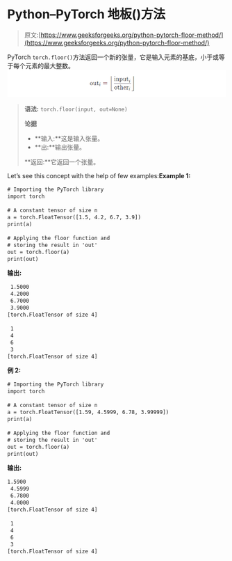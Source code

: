 # Python–PyTorch 地板()方法

> 原文:[https://www.geeksforgeeks.org/python-pytorch-floor-method/](https://www.geeksforgeeks.org/python-pytorch-floor-method/)

PyTorch `torch.floor()`方法返回一个新的张量，它是输入元素的基底，小于或等于每个元素的最大整数。
![floor method](img/ec60753e8c8ffe5ad4ebc49859a7f8da.png)

> **语法:** `torch.floor(input, out=None)`
> 
> **论据**
> 
> *   **输入:**这是输入张量。
> *   **出:**输出张量。
> 
> **返回:**它返回一个张量。

Let’s see this concept with the help of few examples:**Example 1:**

```
# Importing the PyTorch library 
import torch 

# A constant tensor of size n
a = torch.FloatTensor([1.5, 4.2, 6.7, 3.9])
print(a)

# Applying the floor function and 
# storing the result in 'out'
out = torch.floor(a)
print(out)
```

**输出:**

```
 1.5000
 4.2000
 6.7000
 3.9000
[torch.FloatTensor of size 4]

 1
 4
 6
 3
[torch.FloatTensor of size 4]

```

**例 2:**

```
# Importing the PyTorch library 
import torch 

# A constant tensor of size n
a = torch.FloatTensor([1.59, 4.5999, 6.78, 3.99999])
print(a)

# Applying the floor function and 
# storing the result in 'out'
out = torch.floor(a)
print(out)
```

**输出:**

```
1.5900
 4.5999
 6.7800
 4.0000
[torch.FloatTensor of size 4]

 1
 4
 6
 3
[torch.FloatTensor of size 4]

```